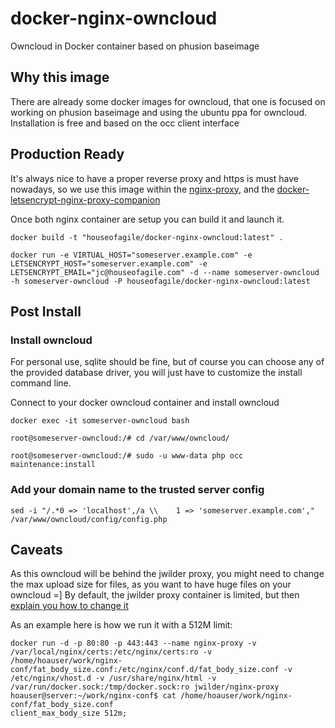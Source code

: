 # docker-nginx-owncloud
Owncloud in Docker container based on phusion baseimage

## Why this image
There are already some docker images for owncloud, that one is focused on working on phusion baseimage and using the ubuntu ppa for owncloud. 
Installation is free and based on the occ client interface

## Production Ready

It's always nice to have a proper reverse proxy and https is must have nowadays, so we use this image within the [nginx-proxy](https://github.com/jwilder/nginx-proxy), and the [docker-letsencrypt-nginx-proxy-companion](https://github.com/JrCs/docker-letsencrypt-nginx-proxy-companion)

Once both nginx container are setup you can build it and launch it.

    docker build -t "houseofagile/docker-nginx-owncloud:latest" .

    docker run -e VIRTUAL_HOST="someserver.example.com" -e LETSENCRYPT_HOST="someserver.example.com" -e LETSENCRYPT_EMAIL="jc@houseofagile.com" -d --name someserver-owncloud -h someserver-owncloud -P houseofagile/docker-nginx-owncloud:latest
    
## Post Install
### Install owncloud

For personal use, sqlite should be fine, but of course you can choose any of the provided database driver, you will just have to customize the install command line.

Connect to your docker owncloud container and install owncloud

    docker exec -it someserver-owncloud bash
    
    root@someserver-owncloud:/# cd /var/www/owncloud/
    
    root@someserver-owncloud:/# sudo -u www-data php occ maintenance:install
    

### Add your domain name to the trusted server config

    sed -i "/.*0 => 'localhost',/a \\    1 => 'someserver.example.com'," /var/www/owncloud/config/config.php

## Caveats

As this owncloud will be behind the jwilder proxy, you might need to change the max upload size for files, as you want to have huge files on your owncloud =] By default, the jwilder proxy container is limited, but then [explain you how to change it](https://github.com/jwilder/nginx-proxy#proxy-wide)

As an example here is how we run it with a 512M limit:

    docker run -d -p 80:80 -p 443:443 --name nginx-proxy -v /var/local/nginx/certs:/etc/nginx/certs:ro -v /home/hoauser/work/nginx-conf/fat_body_size.conf:/etc/nginx/conf.d/fat_body_size.conf -v /etc/nginx/vhost.d -v /usr/share/nginx/html -v /var/run/docker.sock:/tmp/docker.sock:ro jwilder/nginx-proxy
    hoauser@server:~/work/nginx-conf$ cat /home/hoauser/work/nginx-conf/fat_body_size.conf
    client_max_body_size 512m;


